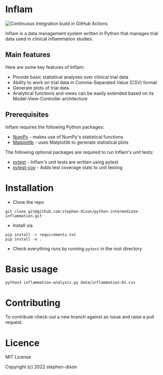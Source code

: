 # Inflam

![Continuous Integration build in GitHub Actions](https://github.com/stephen-dixon/python-intermediate-inflammation/workflows/CI/badge.svg?branch=main)

Inflam is a data management system written in Python that manages trial data used in clinical inflammation studies.

## Main features

Here are some key features of Inflam:

- Provide basic statistical analyses over clinical trial data
- Ability to work on trial data in Comma-Separated Value (CSV) format
- Generate plots of trial data
- Analytical functions and views can be easily extended based on its Model-View-Controller architecture

## Prerequisites

Inflam requires the following Python packages:

- [NumPy](https://www.numpy.org/) - makes use of NumPy's statistical functions
- [Matplotlib](https://matplotlib.org/stable/index.html) - uses Matplotlib to generate statistical plots

The following optional packages are required to run Inflam's unit tests:

- [pytest](https://docs.pytest.org/en/stable/) - Inflam's unit tests are written using pytest
- [pytest-cov](https://pypi.org/project/pytest-cov/) - Adds test coverage stats to unit testing


# Installation
- Clone the repo 

```
git clone git@github.com:stephen-dixon/python-intermediate-inflammation.git
```

- Install via 

```
pip install -r requirements.txt
pip install -e .
```

- Check everything runs by running ``pytest`` in the root directory

# Basic usage

```
python3 inflammation-analysis.py data/inflammation-01.csv
```

# Contributing
To contribute check-out a new branch against an issue and raise a pull request.

# Licence

MIT License

Copyright (c) 2022 stephen-dixon
